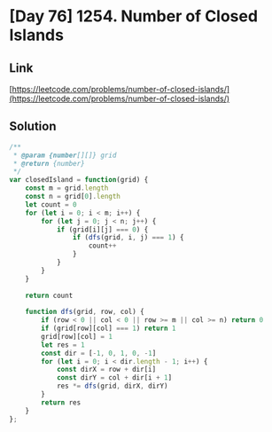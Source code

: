 # [Day 76] 1254. Number of Closed Islands

<a name="zuEFO"></a>
## Link
[https://leetcode.com/problems/number-of-closed-islands/](https://leetcode.com/problems/number-of-closed-islands/)
<a name="dnahz"></a>
## Solution
```javascript
/**
 * @param {number[][]} grid
 * @return {number}
 */
var closedIsland = function(grid) {
    const m = grid.length
    const n = grid[0].length
    let count = 0
    for (let i = 0; i < m; i++) {
        for (let j = 0; j < n; j++) {
            if (grid[i][j] === 0) {
                if (dfs(grid, i, j) === 1) {
                    count++
                }
            }
        }
    }
    
    return count
    
    function dfs(grid, row, col) {
        if (row < 0 || col < 0 || row >= m || col >= n) return 0
        if (grid[row][col] === 1) return 1
        grid[row][col] = 1
        let res = 1
        const dir = [-1, 0, 1, 0, -1]
        for (let i = 0; i < dir.length - 1; i++) {
            const dirX = row + dir[i]
            const dirY = col + dir[i + 1]
            res *= dfs(grid, dirX, dirY)
        }
        return res
    }
};
```


